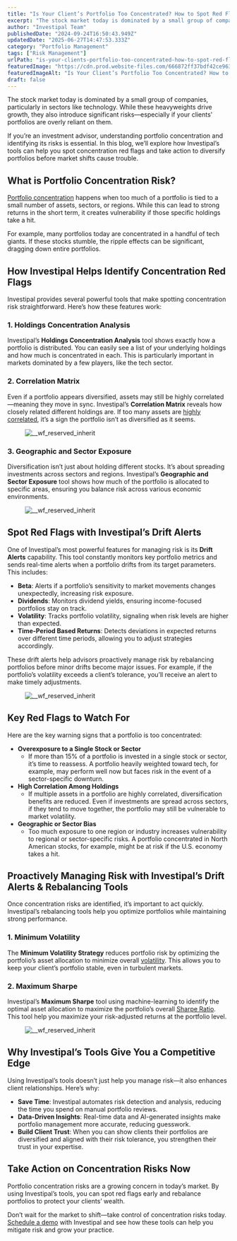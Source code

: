```yaml
---
title: "Is Your Client’s Portfolio Too Concentrated? How to Spot Red Flags Using Investipal's Tools"
excerpt: "The stock market today is dominated by a small group of companies, particularly in sectors like technology."
author: "Investipal Team"
publishedDate: "2024-09-24T16:50:43.949Z"
updatedDate: "2025-06-27T14:47:53.333Z"
category: "Portfolio Management"
tags: ["Risk Management"]
urlPath: "is-your-clients-portfolio-too-concentrated-how-to-spot-red-flags-using-investipals-tools"
featuredImage: "https://cdn.prod.website-files.com/666872ff37bdf42ce9637d77/66f2ec789e0917a3ad8f1f95_Is%20Your%20Client%E2%80%99s%20Portfolio%20Too%20Concentrated%20How%20to%20Spot%20Red%20Flags%20Using%20Investipal%27s%20Tools.png"
featuredImageAlt: "Is Your Client’s Portfolio Too Concentrated? How to Spot Red Flags Using Investipal's Tools"
draft: false
---
```

<p id="">The stock market today is dominated by a small group of companies, particularly in sectors like technology. While these heavyweights drive growth, they also introduce significant risks—especially if your clients' portfolios are overly reliant on them.</p><p id="">If you’re an investment advisor, understanding portfolio concentration and identifying its risks is essential. In this blog, we’ll explore how Investipal’s tools can help you spot concentration red flags and take action to diversify portfolios before market shifts cause trouble.</p><h2 id="">What is Portfolio Concentration Risk?</h2><p id=""><a rel="noopener noreferrer" target="_blank" href="https://blogs.cfainstitute.org/investor/2018/04/23/portfolio-concentration-how-much-is-optimal/" id="">Portfolio concentration</a> happens when too much of a portfolio is tied to a small number of assets, sectors, or regions. While this can lead to strong returns in the short term, it creates vulnerability if those specific holdings take a hit.</p><p id="">For example, many portfolios today are concentrated in a handful of tech giants. If these stocks stumble, the ripple effects can be significant, dragging down entire portfolios.</p><h2 id="">How Investipal Helps Identify Concentration Red Flags</h2><p id="">Investipal provides several powerful tools that make spotting concentration risk straightforward. Here’s how these features work:</p><h3 id="">1. Holdings Concentration Analysis</h3><p id="">Investipal’s <strong id="">Holdings Concentration Analysis</strong> tool shows exactly how a portfolio is distributed. You can easily see a list of your underlying holdings and how much is concentrated in each. This is particularly important in markets dominated by a few players, like the tech sector.</p><h3 id="">2. Correlation Matrix</h3><p id="">Even if a portfolio appears diversified, assets may still be highly correlated—meaning they move in sync. Investipal’s <strong id="">Correlation Matrix</strong> reveals how closely related different holdings are. If too many assets are <a rel="noopener noreferrer" target="_blank" href="https://www.investopedia.com/articles/financial-theory/09/uncorrelated-assets-diversification.asp" id="">highly correlated</a>, it’s a sign the portfolio isn’t as diversified as it seems.</p><figure id="" class="w-richtext-figure-type-image w-richtext-align-fullwidth" style="max-width:2240px" data-rt-type="image" data-rt-align="fullwidth" data-rt-max-width="2240px"><div id=""><img src="/images/inline/is-your-clients-portfolio-too-concentrated-how-to-spot-red-flags-using-investipals-tools-0-13e1a1bb76.webp" loading="lazy" alt="__wf_reserved_inherit" width="auto" height="auto" id=""></div></figure><h3 id="">3. Geographic and Sector Exposure</h3><p id="">Diversification isn’t just about holding different stocks. It’s about spreading investments across sectors and regions. Investipal’s <strong id="">Geographic and Sector Exposure</strong> tool shows how much of the portfolio is allocated to specific areas, ensuring you balance risk across various economic environments.</p><figure id="" class="w-richtext-figure-type-image w-richtext-align-fullwidth" style="max-width:2240px" data-rt-type="image" data-rt-align="fullwidth" data-rt-max-width="2240px"><div id=""><img src="/images/inline/is-your-clients-portfolio-too-concentrated-how-to-spot-red-flags-using-investipals-tools-1-29b7f10ecd.webp" loading="lazy" alt="__wf_reserved_inherit" width="auto" height="auto" id=""></div></figure><h2 id="">Spot Red Flags with Investipal’s Drift Alerts</h2><p id="">One of Investipal’s most powerful features for managing risk is its <strong id="">Drift Alerts</strong> capability. This tool constantly monitors key portfolio metrics and sends real-time alerts when a portfolio drifts from its target parameters. This includes:</p><ul id=""><li id=""><strong id="">Beta</strong>: Alerts if a portfolio’s sensitivity to market movements changes unexpectedly, increasing risk exposure.</li><li id=""><strong id="">Dividends</strong>: Monitors dividend yields, ensuring income-focused portfolios stay on track.</li><li id=""><strong id="">Volatility</strong>: Tracks portfolio volatility, signaling when risk levels are higher than expected.</li><li id=""><strong id="">Time-Period Based Returns</strong>: Detects deviations in expected returns over different time periods, allowing you to adjust strategies accordingly.</li></ul><p id="">These drift alerts help advisors proactively manage risk by rebalancing portfolios before minor drifts become major issues. For example, if the portfolio’s volatility exceeds a client’s tolerance, you’ll receive an alert to make timely adjustments.</p><figure id="" class="w-richtext-figure-type-image w-richtext-align-fullwidth" style="max-width:2240px" data-rt-type="image" data-rt-align="fullwidth" data-rt-max-width="2240px"><div id=""><img src="/images/inline/is-your-clients-portfolio-too-concentrated-how-to-spot-red-flags-using-investipals-tools-2-15f2285362.webp" loading="lazy" alt="__wf_reserved_inherit" width="auto" height="auto" id=""></div></figure><h2 id="">Key Red Flags to Watch For</h2><p id="">Here are the key warning signs that a portfolio is too concentrated:</p><ul><li>‍<strong id="">Overexposure to a Single Stock or Sector</strong>‍<ul><li>If more than 15% of a portfolio is invested in a single stock or sector, it’s time to reassess. A portfolio heavily weighted toward tech, for example, may perform well now but faces risk in the event of a sector-specific downturn.<strong id="">‍</strong></li></ul></li><li><strong id="">High Correlation Among Holdings</strong>‍<ul><li>If multiple assets in a portfolio are highly correlated, diversification benefits are reduced. Even if investments are spread across sectors, if they tend to move together, the portfolio may still be vulnerable to market volatility.<strong id="">‍</strong></li></ul></li><li><strong id="">Geographic or Sector Bias</strong>‍<ul><li>Too much exposure to one region or industry increases vulnerability to regional or sector-specific risks. A portfolio concentrated in North American stocks, for example, might be at risk if the U.S. economy takes a hit.</li></ul></li></ul><h2 id="">Proactively Managing Risk with Investipal’s Drift Alerts & Rebalancing Tools</h2><p id="">Once concentration risks are identified, it’s important to act quickly. Investipal’s rebalancing tools help you optimize portfolios while maintaining strong performance.</p><h3 id="">1. Minimum Volatility</h3><p id="">The <strong id="">Minimum Volatility Strategy</strong> reduces portfolio risk by optimizing the portfolio’s asset allocation to minimize overall <a rel="noopener noreferrer" target="_blank" href="https://www.investopedia.com/terms/p/portfolio-variance.asp" id="">volatility</a>. This allows you to keep your client’s portfolio stable, even in turbulent markets.</p><h3 id="">2. Maximum Sharpe</h3><p id="">Investipal’s <strong id="">Maximum Sharpe</strong> tool using machine-learning to identify the optimal asset allocation to maximize the portfolio’s overall <a rel="noopener noreferrer" target="_blank" href="https://www.investopedia.com/terms/s/sharperatio.asp" id="">Sharpe Ratio</a>. This tool help you maximize your risk-adjusted returns at the portfolio level.</p><figure id="" class="w-richtext-figure-type-image w-richtext-align-fullwidth" style="max-width:2240px" data-rt-type="image" data-rt-align="fullwidth" data-rt-max-width="2240px"><div id=""><img src="/images/inline/is-your-clients-portfolio-too-concentrated-how-to-spot-red-flags-using-investipals-tools-3-96f5876bcb.webp" loading="lazy" alt="__wf_reserved_inherit" width="auto" height="auto" id=""></div></figure><h2 id="">Why Investipal’s Tools Give You a Competitive Edge</h2><p id="">Using Investipal’s tools doesn’t just help you manage risk—it also enhances client relationships. Here’s why:</p><ul id=""><li id=""><strong id="">Save Time</strong>: Investipal automates risk detection and analysis, reducing the time you spend on manual portfolio reviews.</li><li id=""><strong id="">Data-Driven Insights</strong>: Real-time data and AI-generated insights make portfolio management more accurate, reducing guesswork.</li><li id=""><strong id="">Build Client Trust</strong>: When you can show clients their portfolios are diversified and aligned with their risk tolerance, you strengthen their trust in your expertise.</li></ul><h2 id="">Take Action on Concentration Risks Now</h2><p id="">Portfolio concentration risks are a growing concern in today’s market. By using Investipal’s tools, you can spot red flags early and rebalance portfolios to protect your clients’ wealth.</p><p id="">Don’t wait for the market to shift—take control of concentration risks today. <a href="/book-a-demo" id="">Schedule a demo</a> with Investipal and see how these tools can help you mitigate risk and grow your practice.</p>